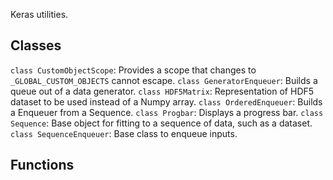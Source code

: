 Keras utilities.
## Classes
`class CustomObjectScope`: Provides a scope that changes to `_GLOBAL_CUSTOM_OBJECTS` cannot escape.
`class GeneratorEnqueuer`: Builds a queue out of a data generator.
`class HDF5Matrix`: Representation of HDF5 dataset to be used instead of a Numpy array.
`class OrderedEnqueuer`: Builds a Enqueuer from a Sequence.
`class Progbar`: Displays a progress bar.
`class Sequence`: Base object for fitting to a sequence of data, such as a dataset.
`class SequenceEnqueuer`: Base class to enqueue inputs.
## Functions
